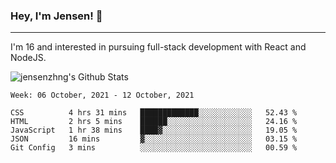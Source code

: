 ### Hey, I'm Jensen! 👋

---

I'm 16 and interested in pursuing full-stack development with React and NodeJS.

![jensenzhng's Github Stats](https://github-readme-stats.vercel.app/api?username=jensenzhng&theme=dark&show_icons=true&count_private=true&include_all_commits=true)

<!--START_SECTION:waka-->
```text
Week: 06 October, 2021 - 12 October, 2021

CSS          4 hrs 31 mins   █████████████░░░░░░░░░░░░   52.43 % 
HTML         2 hrs 5 mins    ██████░░░░░░░░░░░░░░░░░░░   24.16 % 
JavaScript   1 hr 38 mins    ████▓░░░░░░░░░░░░░░░░░░░░   19.05 % 
JSON         16 mins         ▓░░░░░░░░░░░░░░░░░░░░░░░░   03.15 % 
Git Config   3 mins          ░░░░░░░░░░░░░░░░░░░░░░░░░   00.59 % 
```
<!--END_SECTION:waka-->
